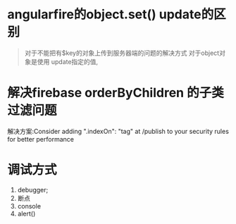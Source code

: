 
# angularfire的object.set()   update的区别
>对于不能把有$key的对象上传到服务器端的问题的解决方式
对于object对象是使用 update指定的值,

# 解决firebase orderByChildren 的子类过滤问题
解决方案:Consider adding ".indexOn": "tag" at /publish to your security rules for better performance 


# 调试方式
1. debugger;
2. 断点
3. console
4. alert()
